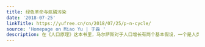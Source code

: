 ```yaml
---
title: 绿色革命与氮磷污染
date: '2018-07-25'
linkTitle: https://yufree.cn/cn/2018/07/25/p-n-cycle/
source: 'Homepage on Miao Yu | 于淼 '
description: 在《人口原理》这本书里，马尔萨斯对于人口增长有两个基本假设，一个是人类生存靠食物，另一个则是人类的情欲不可消除。而食物的增长是算术级数，但人
---
```


